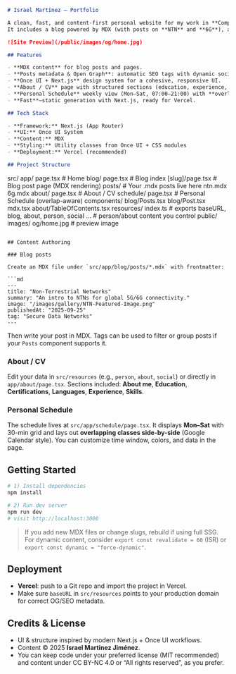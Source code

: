 
```md
# Israel Martínez — Portfolio

A clean, fast, and content-first personal website for my work in **Computer Engineering** and **Data Science**.  
It includes a blog powered by MDX (with posts on **NTN** and **6G**), an **About / CV** page, a **Personal Schedule** page that handles overlapping classes like Google Calendar, and a small gallery.

![Site Preview](/public/images/og/home.jpg)

## Features

- **MDX content** for blog posts and pages.
- **Posts metadata & Open Graph**: automatic SEO tags with dynamic social images.
- **Once UI + Next.js** design system for a cohesive, responsive UI.
- **About / CV** page with structured sections (education, experience, skills).
- **Personal Schedule** weekly view (Mon–Sat, 07:00–21:00) with **overlap-aware layout**.
- **Fast**—static generation with Next.js, ready for Vercel.

## Tech Stack

- **Framework:** Next.js (App Router)
- **UI:** Once UI System
- **Content:** MDX
- **Styling:** Utility classes from Once UI + CSS modules
- **Deployment:** Vercel (recommended)

## Project Structure

```

src/
app/
page.tsx                # Home
blog/
page.tsx              # Blog index
\[slug]/page.tsx       # Blog post page (MDX rendering)
posts/                # Your .mdx posts live here
ntn.mdx
6g.mdx
about/
page.tsx              # About / CV
schedule/
page.tsx              # Personal Schedule (overlap-aware)
components/
blog/Posts.tsx
blog/Post.tsx
mdx.tsx
about/TableOfContents.tsx
resources/
index.ts                # exports baseURL, blog, about, person, social
...                     # person/about content you control
public/
images/
og/home.jpg             # preview image

````

## Content Authoring

### Blog posts

Create an MDX file under `src/app/blog/posts/*.mdx` with frontmatter:

```md
---
title: "Non-Terrestrial Networks"
summary: "An intro to NTNs for global 5G/6G connectivity."
image: "/images/gallery/NTN-Featured-Image.png"
publishedAt: "2025-09-25"
tag: "Secure Data Networks"
---
````

Then write your post in MDX.
Tags can be used to filter or group posts if your `Posts` component supports it.

### About / CV

Edit your data in `src/resources` (e.g., `person`, `about`, `social`) or directly in `app/about/page.tsx`.
Sections included: **About me**, **Education**, **Certifications**, **Languages**, **Experience**, **Skills**.

### Personal Schedule

The schedule lives at `src/app/schedule/page.tsx`.
It displays **Mon–Sat** with 30-min grid and lays out **overlapping classes side-by-side** (Google Calendar style).
You can customize time window, colors, and data in the page.

## Getting Started

```bash
# 1) Install dependencies
npm install

# 2) Run dev server
npm run dev
# visit http://localhost:3000
```

> If you add new MDX files or change slugs, rebuild if using full SSG.
> For dynamic content, consider `export const revalidate = 60` (ISR) or `export const dynamic = "force-dynamic"`.

## Deployment

* **Vercel**: push to a Git repo and import the project in Vercel.
* Make sure `baseURL` in `src/resources` points to your production domain for correct OG/SEO metadata.

## Credits & License

* UI & structure inspired by modern Next.js + Once UI workflows.
* Content © 2025 **Israel Martínez Jiménez**.
* You can keep code under your preferred license (MIT recommended) and content under CC BY-NC 4.0 or “All rights reserved”, as you prefer.

```

```
